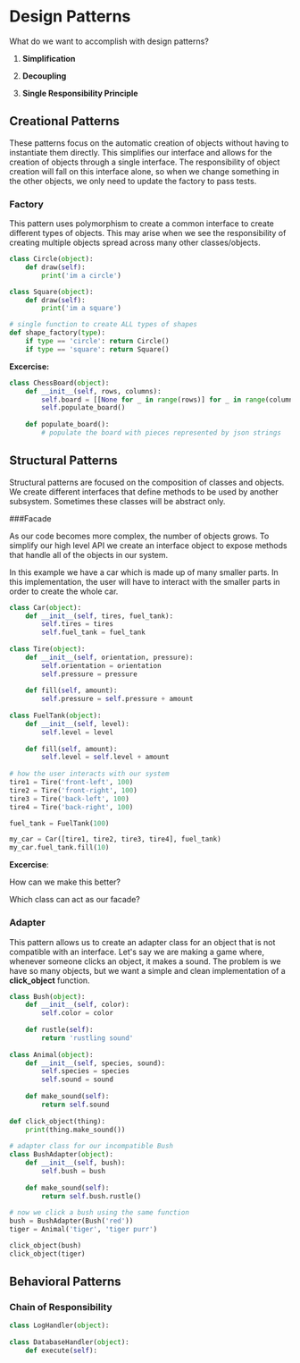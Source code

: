 # Design Patterns

What do we want to accomplish with design patterns?

1. **Simplification**

2. **Decoupling**
3. **Single Responsibility Principle**



## Creational Patterns

These patterns focus on the automatic creation of objects without having to instantiate them directly. This simplifies our interface and allows for the creation of objects through a single interface. The responsibility of object creation will fall on this interface alone, so when we change something in the other objects, we only need to update the factory to pass tests.

### Factory

This pattern uses polymorphism to create a common interface to create different types of objects. This may arise when we see the responsibility of creating multiple objects spread across many other classes/objects.

```python
class Circle(object):
  	def draw(self):
      	print('im a circle')

class Square(object):
  	def draw(self):
      	print('im a square')

# single function to create ALL types of shapes
def shape_factory(type):
  	if type == 'circle': return Circle()
    if type == 'square': return Square()
```



**Excercise:**

```python
class ChessBoard(object):
  	def __init__(self, rows, columns):
      	self.board = [[None for _ in range(rows)] for _ in range(columns)]
        self.populate_board()
        
    def populate_board():
      	# populate the board with pieces represented by json strings
```



## Structural Patterns

Structural patterns are focused on the composition of classes and objects. We create different interfaces that define methods to be used by another subsystem. Sometimes these classes will be abstract only.

###Facade

As our code becomes more complex, the number of objects grows. To simplify our high level API we create an interface object to expose methods that handle all of the objects in our system. 

In this example we have a car which is made up of many smaller parts. In this implementation, the user will have to interact with the smaller parts in order to create the whole car.

```python
class Car(object):
  	def __init__(self, tires, fuel_tank):
    	self.tires = tires
        self.fuel_tank = fuel_tank
    
class Tire(object):
  	def __init__(self, orientation, pressure):
    	self.orientation = orientation
    	self.pressure = pressure
    
  	def fill(self, amount):
    	self.pressure = self.pressure + amount
    
class FuelTank(object):
  	def __init__(self, level):
      	self.level = level
        
    def fill(self, amount):
      	self.level = self.level + amount
        
# how the user interacts with our system
tire1 = Tire('front-left', 100)
tire2 = Tire('front-right', 100)
tire3 = Tire('back-left', 100)
tire4 = Tire('back-right', 100)

fuel_tank = FuelTank(100)

my_car = Car([tire1, tire2, tire3, tire4], fuel_tank)
my_car.fuel_tank.fill(10)
```



**Excercise**:

How can we make this better?

Which class can act as our facade?



### Adapter

This pattern allows us to create an adapter class for an object that is not compatible with an interface. Let's say we are making a game where, whenever someone clicks an object, it makes a sound. The problem is we have so many objects, but we want a simple and clean implementation of a **click_object** function.

```python
class Bush(object):
  	def __init__(self, color):
      	self.color = color
    
    def rustle(self):
      	return 'rustling sound'
        
class Animal(object):
  	def __init__(self, species, sound):
      	self.species = species
        self.sound = sound
        
    def make_sound(self):
      	return self.sound
        
def click_object(thing):
  	print(thing.make_sound())
    
# adapter class for our incompatible Bush
class BushAdapter(object):
  	def __init__(self, bush):
      	self.bush = bush
    
    def make_sound(self):
      	return self.bush.rustle()
      
# now we click a bush using the same function
bush = BushAdapter(Bush('red'))
tiger = Animal('tiger', 'tiger purr')

click_object(bush)
click_object(tiger)
```



## Behavioral Patterns

### Chain of Responsibility

```python
class LogHandler(object):
  	
class DatabaseHandler(object):
  	def execute(self):
```

